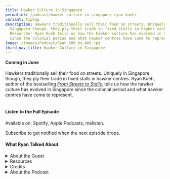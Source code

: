 ```yaml
---
title: Hawker Culture in Singapore
permalink: /podcast/hawker-culture-in-singapore-ryan-kueh/
variant: tiptap
description: Hawkers traditionally sell their food on streets. Uniquely in
  Singapore though, they ply their trade in fixed stalls in hawker centres.
  Researcher Ryan Kueh tells us how the hawker culture has evolved in Singapore
  since the colonial period and what hawker centres have come to represent.
image: /images/Podcast/Ryan_600_by_400.jpg
third_nav_title: Hawker Culture in Singapore
---
```

<p><strong>Coming in June</strong>
<br>
<br>Hawkers traditionally sell their food on streets. Uniquely in Singapore
though, they ply their trade in fixed stalls in hawker centres. Ryan Kueh,
author of the bestselling <em><a href="https://catalogue.nlb.gov.sg/search/card?recordId=300064010" rel="noopener nofollow" target="_blank">From Streets to Stalls</a></em>,
tells us how the hawker culture has evolved&nbsp;in Singapore since the
colonial period and what hawker centres have come to represent.</p>
<p></p>
<h4><strong><br>Listen to the Full Episode</strong></h4>
<p>Available on: Spotify, Apple Podcasts, melisten.</p>
<p>Subscribe to get notified when the next episode drops.</p>
<p></p>
<h4><strong>What Ryan Talked About</strong></h4>
<p></p>
<div data-type="detailGroup" class="isomer-accordion isomer-accordion-white">
<details class="isomer-details">
<summary>About the Guest</summary>
<div data-type="detailsContent" class="isomer-details-content">
<p>Ryan Kueh holds a master’s degree from Tsinghua University under the Schwarzman
Scholars programme and completed his bachelor’s at Yale–NUS College, where
he read philosophy, politics, economics and history. His key research focus
is consumption culture and history, with a secondary interest in international
affairs. He is the author of <em><a href="https://catalogue.nlb.gov.sg/search/card?recordId=300064010" rel="noopener nofollow" target="_blank">From Streets to Stalls: The History and Evolution of Hawking and Hawker Centres in Singapore</a></em>.</p>
</div>
</details>
<details class="isomer-details">
<summary>Resources</summary>
<div data-type="detailsContent" class="isomer-details-content">
<p>Ryan Kueh, <em><a href="https://catalogue.nlb.gov.sg/search/card?recordId=300064010" rel="noopener nofollow" target="_blank">From Streets to Stalls: The History and Evolution of Hawking and Hawker Centres in Singapore</a></em> (Singapore:
World Scientific Publishing Co. Pte. Ltd., 2024). (From National Library
Singapore, call no. RSING 381.18095957 KUE)</p>
<p></p>
<p>Lily Kong, <em><a href="https://catalogue.nlb.gov.sg/search/card?recordId=300012198" rel="noopener nofollow" target="_blank">Singapore Hawker Centres: People, Places, Food</a></em>,
2nd ed. (Singapore : National Environment Agency; National Heritage Board,
2023)<strong> </strong>(From National Library Singapore, call no. RSING
381.18095957 KON)</p>
<p></p>
<p>Lim Tin Seng, "<a href="https://biblioasia.nlb.gov.sg/vol-9/issue-3/oct-dec-2013/singapore-hawkers-national-icons/" rel="noopener nofollow" target="_blank">Hawkers: From Public Nuisance to National Icons</a>," <em>BiblioAsia </em>9,
no. 3 (October–December 2013).</p>
</div>
</details>
<details class="isomer-details">
<summary>Credits</summary>
<div data-type="detailsContent" class="isomer-details-content">
<p>This episode of BiblioAsia+ was hosted by Jimmy Yap and produced by Soh
Gek Han. Sound engineering was done by Nookcha Films. The background music
"Di Tanjong Katong" was composed by Osman Ahmad and performed by Chords
Haven. Special thanks to Ryan for coming on the show.</p>
</div>
</details>
<details class="isomer-details">
<summary>About the Podcast</summary>
<div data-type="detailsContent" class="isomer-details-content">
<p>BiblioAsia+ is a podcast about Singapore history by the National Library
of Singapore.</p>
</div>
</details>
</div>
<p></p>